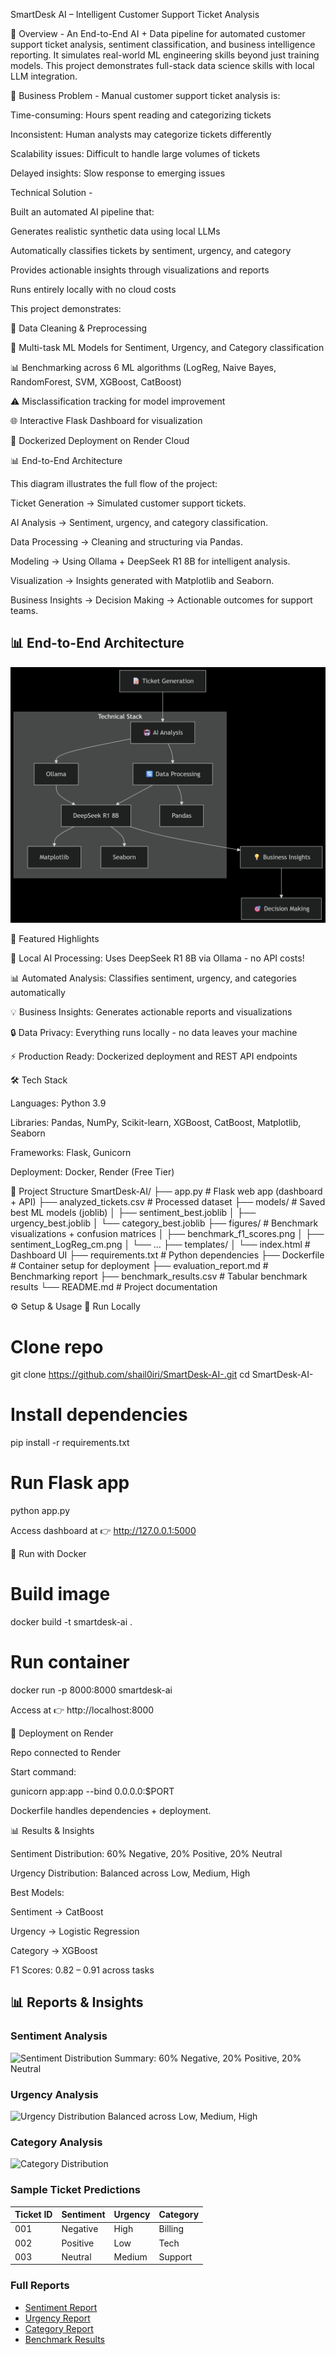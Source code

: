 SmartDesk AI – Intelligent Customer Support Ticket Analysis

📌 Overview -
An End-to-End AI + Data pipeline for automated customer support ticket analysis, sentiment classification, and business intelligence reporting. It simulates real-world ML engineering skills beyond just training models. This project demonstrates full-stack data science skills with local LLM integration.

🎯 Business Problem - 
Manual customer support ticket analysis is:

Time-consuming: Hours spent reading and categorizing tickets

Inconsistent: Human analysts may categorize tickets differently

Scalability issues: Difficult to handle large volumes of tickets

Delayed insights: Slow response to emerging issues

Technical Solution -

Built an automated AI pipeline that:

Generates realistic synthetic data using local LLMs

Automatically classifies tickets by sentiment, urgency, and category

Provides actionable insights through visualizations and reports

Runs entirely locally with no cloud costs

This project demonstrates:

🧹 Data Cleaning & Preprocessing

🤖 Multi-task ML Models for Sentiment, Urgency, and Category classification

📊 Benchmarking across 6 ML algorithms (LogReg, Naive Bayes, RandomForest, SVM, XGBoost, CatBoost)

⚠️ Misclassification tracking for model improvement

🌐 Interactive Flask Dashboard for visualization

🐳 Dockerized Deployment on Render Cloud

📊 End-to-End Architecture

This diagram illustrates the full flow of the project:

Ticket Generation → Simulated customer support tickets.

AI Analysis → Sentiment, urgency, and category classification.

Data Processing → Cleaning and structuring via Pandas.

Modeling → Using Ollama + DeepSeek R1 8B for intelligent analysis.

Visualization → Insights generated with Matplotlib and Seaborn.

Business Insights → Decision Making → Actionable outcomes for support teams.
## 📊 End-to-End Architecture  

![SmartDesk AI Architecture](figures/architecture.png)


🌟 Featured Highlights

🚀 Local AI Processing: Uses DeepSeek R1 8B via Ollama - no API costs!

📊 Automated Analysis: Classifies sentiment, urgency, and categories automatically

💡 Business Insights: Generates actionable reports and visualizations

🔒 Data Privacy: Everything runs locally - no data leaves your machine

⚡ Production Ready: Dockerized deployment and REST API endpoints

🛠️ Tech Stack

Languages: Python 3.9

Libraries: Pandas, NumPy, Scikit-learn, XGBoost, CatBoost, Matplotlib, Seaborn

Frameworks: Flask, Gunicorn

Deployment: Docker, Render (Free Tier)

📂 Project Structure
SmartDesk-AI/
├── app.py                  # Flask web app (dashboard + API)
├── analyzed_tickets.csv    # Processed dataset
├── models/                 # Saved best ML models (joblib)
│   ├── sentiment_best.joblib
│   ├── urgency_best.joblib
│   └── category_best.joblib
├── figures/                # Benchmark visualizations + confusion matrices
│   ├── benchmark_f1_scores.png
│   ├── sentiment_LogReg_cm.png
│   └── ...
├── templates/
│   └── index.html          # Dashboard UI
├── requirements.txt        # Python dependencies
├── Dockerfile              # Container setup for deployment
├── evaluation_report.md    # Benchmarking report
├── benchmark_results.csv   # Tabular benchmark results
└── README.md               # Project documentation

⚙️ Setup & Usage
🔹 Run Locally
# Clone repo
git clone https://github.com/shail0iri/SmartDesk-AI-.git
cd SmartDesk-AI-

# Install dependencies
pip install -r requirements.txt

# Run Flask app
python app.py

Access dashboard at 👉 http://127.0.0.1:5000

🔹 Run with Docker
# Build image
docker build -t smartdesk-ai .

# Run container
docker run -p 8000:8000 smartdesk-ai

Access at 👉 http://localhost:8000

🔹 Deployment on Render

Repo connected to Render

Start command:

gunicorn app:app --bind 0.0.0.0:$PORT

Dockerfile handles dependencies + deployment.

📊 Results & Insights

Sentiment Distribution: 60% Negative, 20% Positive, 20% Neutral

Urgency Distribution: Balanced across Low, Medium, High

Best Models:

Sentiment → CatBoost

Urgency → Logistic Regression

Category → XGBoost

F1 Scores: 0.82 – 0.91 across tasks
## 📊 Reports & Insights

### Sentiment Analysis
![Sentiment Distribution](reports/sentiment/sentiment_distribution.png)
Summary: 60% Negative, 20% Positive, 20% Neutral

### Urgency Analysis
![Urgency Distribution](reports/urgency/urgency_distribution.png)
Balanced across Low, Medium, High

### Category Analysis
![Category Distribution](reports/category/category_distribution.png)

### Sample Ticket Predictions
| Ticket ID | Sentiment | Urgency | Category |
|-----------|-----------|---------|----------|
| 001       | Negative  | High    | Billing  |
| 002       | Positive  | Low     | Tech     |
| 003       | Neutral   | Medium  | Support  |

### Full Reports
- [Sentiment Report](reports/sentiment/sentiment_report.txt)  
- [Urgency Report](reports/urgency/urgency_report.txt)  
- [Category Report](reports/category/category_report.txt)  
- [Benchmark Results](benchmark_results.csv)




